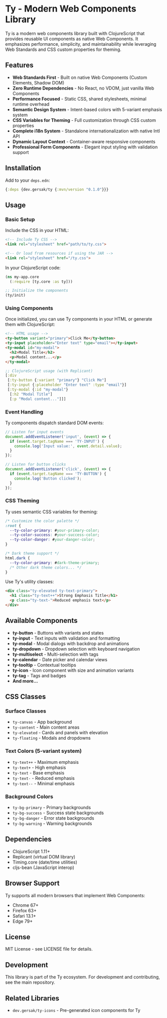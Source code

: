# Ty - Modern Web Components Library

Ty is a modern web components library built with ClojureScript that provides reusable UI components as native Web Components. It emphasizes performance, simplicity, and maintainability while leveraging Web Standards and CSS custom properties for theming.

## Features

- **Web Standards First** - Built on native Web Components (Custom Elements, Shadow DOM)
- **Zero Runtime Dependencies** - No React, no VDOM, just vanilla Web Components  
- **Performance Focused** - Static CSS, shared stylesheets, minimal runtime overhead
- **Semantic Design System** - Intent-based colors with 5-variant emphasis system
- **CSS Variables for Theming** - Full customization through CSS custom properties
- **Complete i18n System** - Standalone internationalization with native Intl API
- **Dynamic Layout Context** - Container-aware responsive components
- **Professional Form Components** - Elegant input styling with validation support

## Installation

Add to your `deps.edn`:

```clojure
{:deps {dev.gersak/ty {:mvn/version "0.1.0"}}}
```

## Usage

### Basic Setup

Include the CSS in your HTML:

```html
<!-- Include Ty CSS -->
<link rel="stylesheet" href="path/to/ty.css">

<!-- Or load from resources if using the JAR -->
<link rel="stylesheet" href="/ty.css">
```

In your ClojureScript code:

```clojure
(ns my-app.core
  (:require [ty.core :as ty]))

;; Initialize the components
(ty/init)
```

### Using Components

Once initialized, you can use Ty components in your HTML or generate them with ClojureScript:

```html
<!-- HTML usage -->
<ty-button variant="primary">Click Me</ty-button>
<ty-input placeholder="Enter text" type="email"></ty-input>
<ty-modal id="my-modal">
  <h2>Modal Title</h2>
  <p>Modal content...</p>
</ty-modal>
```

```clojure
;; ClojureScript usage (with Replicant)
[:div
 [:ty-button {:variant "primary"} "Click Me"]
 [:ty-input {:placeholder "Enter text" :type "email"}]
 [:ty-modal {:id "my-modal"}
  [:h2 "Modal Title"] 
  [:p "Modal content..."]]]
```

### Event Handling

Ty components dispatch standard DOM events:

```javascript
// Listen for input events
document.addEventListener('input', (event) => {
  if (event.target.tagName === 'TY-INPUT') {
    console.log('Input value:', event.detail.value);
  }
});

// Listen for button clicks  
document.addEventListener('click', (event) => {
  if (event.target.tagName === 'TY-BUTTON') {
    console.log('Button clicked');
  }
});
```

### CSS Theming

Ty uses semantic CSS variables for theming:

```css
/* Customize the color palette */
:root {
  --ty-color-primary: #your-primary-color;
  --ty-color-success: #your-success-color;
  --ty-color-danger: #your-danger-color;
}

/* Dark theme support */
html.dark {
  --ty-color-primary: #dark-theme-primary;
  /* Other dark theme colors... */
}
```

Use Ty's utility classes:

```html
<div class="ty-elevated ty-text-primary">
  <h1 class="ty-text++">Strong Emphasis Title</h1>
  <p class="ty-text-">Reduced emphasis text</p>
</div>
```

## Available Components

- **ty-button** - Buttons with variants and states
- **ty-input** - Text inputs with validation and formatting
- **ty-modal** - Modal dialogs with backdrop and animations
- **ty-dropdown** - Dropdown selection with keyboard navigation
- **ty-multiselect** - Multi-selection with tags
- **ty-calendar** - Date picker and calendar views
- **ty-tooltip** - Contextual tooltips
- **ty-icon** - Icon component with size and animation variants
- **ty-tag** - Tags and badges
- **And more...**

## CSS Classes

### Surface Classes
- `ty-canvas` - App background
- `ty-content` - Main content areas
- `ty-elevated` - Cards and panels with elevation
- `ty-floating` - Modals and dropdowns

### Text Colors (5-variant system)
- `ty-text++` - Maximum emphasis
- `ty-text+` - High emphasis  
- `ty-text` - Base emphasis
- `ty-text-` - Reduced emphasis
- `ty-text--` - Minimal emphasis

### Background Colors
- `ty-bg-primary` - Primary backgrounds
- `ty-bg-success` - Success state backgrounds
- `ty-bg-danger` - Error state backgrounds
- `ty-bg-warning` - Warning backgrounds

## Dependencies

- ClojureScript 1.11+
- Replicant (virtual DOM library)
- Timing.core (date/time utilities)
- cljs-bean (JavaScript interop)

## Browser Support

Ty supports all modern browsers that implement Web Components:

- Chrome 67+
- Firefox 63+  
- Safari 13.1+
- Edge 79+

## License

MIT License - see LICENSE file for details.

## Development

This library is part of the Ty ecosystem. For development and contributing, see the main repository.

## Related Libraries

- `dev.gersak/ty-icons` - Pre-generated icon components for Ty
